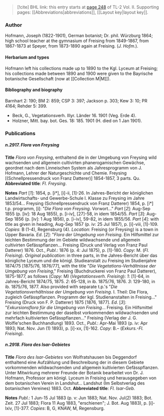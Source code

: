 > [!cite] BHL link: this entry starts at [page 248](https://www.biodiversitylibrary.org/item/103253#page/274/mode/1up) of TL-2 Vol. II.
> Supporting pages: [[Abbreviations|abbreviations]], [[Layout key|layout key]].

### Author

Hofmann, Joseph (1822-1901), German botanist; Dr. phil. Würzburg 1864; high school teacher at the gymnasium of Freising from 1849-1867, from 1867-1873 at Speyer, from 1873-1890 again at Freising. (*J. Hofm.*).

#### Herbarium and types

Hofmann left his collections made up to 1890 to the Kgl. Lyceum at Freising; his collections made between 1890 and 1900 were given to the Bayrische botanische Gesellschaft (now at [[Collection M|M]]).

#### Bibliography and biography

Barnhart 2: 190; BM 2: 859; CSP 3: 397; Jackson p. 303; Kew 3: 10; PR 4164; Rehder 5: 399.
- Beck, G., Vegetationsverh. Illyr. Länder 16. 1901 (Veg. Erde 4).
- Holzner, Mitt. bay. bot. Ges. 18: 185. 1901 (H. died on 1 Jan 1901).

### Publications

##### n.2917. Flora von Freysing

**Title**
*Flora von Freysing*, enthaltend die in der Umgebung von Freysing wild wachsenden und allgemein cultivirten phanerogamischen Gewächse, geordnet nach dem Linneischen System als Jahresprogramm von J. Hofmann, Lehrer der Naturgeschichte und Chemie. Freysing \[(Schnellpressendruck von Franz Datterer)\] 1854-1857, 3 parts. Qu.
**Abbreviated title**: *Fl. Freysing*.

**Notes**
*Part* \[*1*\]: 1854, p. \[i\*\], \[i\]-ii, \[1\]-26. In Jahres-Bericht der königlichen Landwirtschafts- und Gewerbe-Schule I. Klasse zu Freysing im Jahre 1853/54... Freysing (Schnellpressendruck von Franz Datterer) 1854, p. \[i\*\] t.p. programm, \[i\]: "*Die Flora von Freysing*. Vorwort..."
*Part* \[*2*\]: Aug-Sep 1855 (p. \[iv\]: 18 Aug 1855), p. \[i-iv\], \[27\]-58, in idem 1854/55.
*Part* \[*3*\]: Aug-Sep 1856 (p. \[iv\]: 1 Aug 1856), p. \[i-iv\], 59-82, in idem 1855/56.
*Part* \[*4*\]: with title as given in heading, Aug-Sep 1857 (p. iv: 25 Jul 1857), p. \[i\]-viii, \[1\]-109.
*Copies*: B (1-4), Regensburg (4).
*Location*: Freising (or Freysing) is a town in Upper Bavaria.
*Ed*. \[*2*\]: "*Flora der Umgebung von Freising*. Ein Hilfsmittel zur leichten Bestimmung der im Gebiete wildwachsende und allgemein cultivirten Gefässpflanzen... Freising (Druck und Verlag von Franz Paul Datterer) 1876. Oct., *Publ*.: 1876 (p. 4: Jul 1875), p. \[1\]-180.
*Copy*: M. (*Fl. Freising*).
*Original publication*: in three parts, in the Jahres-Bericht über das königliche Lyceum und die königl. Studieanstalt zu Freising im Studienjahre 1874/75 \[1875/76, 1876/77\], with the title "*Die Vegetations-Verhältnisse der Umgebung von Freising*," Freising (Buchdruckerei von Franz Paul Datterer), 1875-1877, as follows (*Copy*: M) (*Vegetationsverh. Freising*):
*1*: \[1\]-64, in Jahres-Bericht 1874/75, 1875.
*2*: 65-128, in ib. 1875/76, 1876.
*3*: 129-180, in ib. 1875/76, 1877.
Also provided with separate t.p.'s "*Die Vegetationsverhältnisse der Umgebung von Freising*. I. Theil: Die Flora, zugleich Gefässpflanzen. Programm der kgl. Studienanstalten in Freising..." Freising (Druck von F. P. Datterer) 1875 \[1876, 1877\].
*Ed*. \[*3*\]: "*Exkursionsflora für die Umgebung von Freising*... Freising. Ein Hilfsmittel zur leichten Bestimmung der daselbst vorkommenden wildwachsenden und mehrfach kultivierten Gefässpflanzen..." Freising (Verlag der J. G. Wolfle'schen Buchhandlung) 1893. Oct., *Publ*.: Apr-Mai 1893 (p. iv: Apr 1893; Nat. Nov. Jun (1) 1893), p. \[i\]-xx, \[1\]-162. *Copy*: B.– (*Exkurs.-Fl. Freising*).

##### n.2918. Flora des Isar-Gebietes

**Title**
*Flora des Isar-Gebietes* von Wolfratshausen bis Deggendorf enthaltend eine Aufzählung und Beschreibung der in diesem Gebiete vorkommenden wildwachsenden und allgemein kultivierten Gefässpflanzen. Unter Mitwirkung mehrerer Freunde der Botanik bearbeitet von Dr. J. Hofmann, Professor am königl. Lyceum in Freising und herausgegeben von dem botanischen Verein in Landshut... Landshut (Im Selbstverlag des botanischen Vereines) 1883. Oct.
**Abbreviated title**: *Fl. Isar-Geb.*

**Notes**
*Publ*.: 1 Jun-15 Jul 1883 (p. v: Jun 1883; Nat. Nov. Jul(2) 1883; Bot. Zeit. 27 Jul 1883; Flora 11 Aug 1883, "erschienen"; J. Bot. Aug 1883), p. \[i\]-lxiv, \[1\]-377. *Copies*: B, G, KNAW, M, Regensburg.

